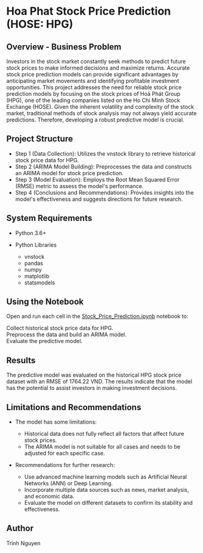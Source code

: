 # Hoa Phat Stock Price Prediction (HOSE: HPG)

## Overview - Business Problem
Investors in the stock market constantly seek methods to predict future stock prices to make informed decisions and maximize returns. Accurate stock price prediction models can provide significant advantages by anticipating market movements and identifying profitable investment opportunities. This project addresses the need for reliable stock price prediction models by focusing on the stock prices of Hoà Phát Group (HPG), one of the leading companies listed on the Ho Chi Minh Stock Exchange (HOSE). Given the inherent volatility and complexity of the stock market, traditional methods of stock analysis may not always yield accurate predictions. Therefore, developing a robust predictive model is crucial.
## Project Structure


- Step 1 (Data Collection): Utilizes the vnstock library to retrieve historical stock price data for HPG.
- Step 2 (ARIMA Model Building): Preprocesses the data and constructs an ARIMA model for stock price prediction.
- Step 3 (Model Evaluation): Employs the Root Mean Squared Error (RMSE) metric to assess the model's performance.
- Step 4 (Conclusions and Recommendations): Provides insights into the model's effectiveness and suggests directions for future research.
## System Requirements
- Python 3.6+

- Python Libraries
    - vnstock
    - pandas
    - numpy
    - matplotlib
    - statsmodels
## Using the Notebook

Open and run each cell in the [Stock_Price_Prediction.ipynb](https://github.com/chinneee/Stock-Price-Prediction/blob/main/Stock_Price_Pediction.ipynb) notebook to:

Collect historical stock price data for HPG.\
Preprocess the data and build an ARIMA model.\
Evaluate the predictive model.
## Results

The predictive model was evaluated on the historical HPG stock price dataset with an RMSE of 1764.22 VND. The results indicate that the model has the potential to assist investors in making investment decisions.

## Limitations and Recommendations

- The model has some limitations:

    - Historical data does not fully reflect all factors that affect future stock prices.
    - The ARIMA model is not suitable for all cases and needs to be adjusted for each specific case.
- Recommendations for further research:

    - Use advanced machine learning models such as Artificial Neural Networks (ANN) or Deep Learning.
    - Incorporate multiple data sources such as news, market analysis, and economic data.
    - Evaluate the model on different datasets to confirm its stability and effectiveness.
## Author
Trinh Nguyen
